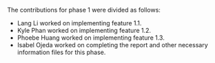 The contributions for phase 1 were divided as follows: 
- Lang Li worked on implementing feature 1.1.
- Kyle Phan worked on implementing feature 1.2.
- Phoebe Huang worked on implementing feature 1.3.
- Isabel Ojeda worked on completing the report and other necessary information files for this phase. 
